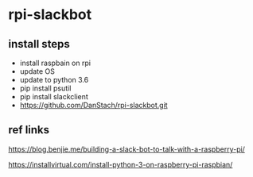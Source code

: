 # rpi-slackbot

## install steps
- install raspbain on rpi
- update OS
- update to python 3.6
- pip install psutil
- pip install slackclient
- https://github.com/DanStach/rpi-slackbot.git

## ref links
https://blog.benjie.me/building-a-slack-bot-to-talk-with-a-raspberry-pi/

https://installvirtual.com/install-python-3-on-raspberry-pi-raspbian/
